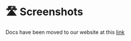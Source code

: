 # 🛣️ Screenshots

Docs have been moved to our website at this [link](https://tomatophp.com/en/open-source/filament-artisan)
